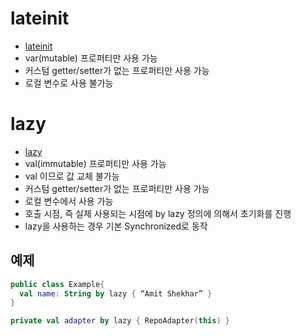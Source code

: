 # lateinit
- [lateinit](https://kotlinlang.org/docs/reference/null-safety.html)
- var(mutable) 프로퍼티만 사용 가능
- 커스텀 getter/setter가 없는 프로퍼티만 사용 가능
- 로컬 변수로 사용 불가능

# lazy
- [lazy](https://kotlinlang.org/docs/reference/delegated-properties.html#lazy)
- val(immutable) 프로퍼티만 사용 가능
- val 이므로 값 교체 불가능
- 커스텀 getter/setter가 없는 프로퍼티만 사용 가능
- 로컬 변수에서 사용 가능
- 호출 시점, 즉 실제 사용되는 시점에 by lazy 정의에 의해서 초기화를 진행
- lazy을 사용하는 경우 기본 Synchronized로 동작

## 예제
```kotlin
public class Example{
  val name: String by lazy { “Amit Shekhar” }
}
```
```kotlin
private val adapter by lazy { RepoAdapter(this) }
```